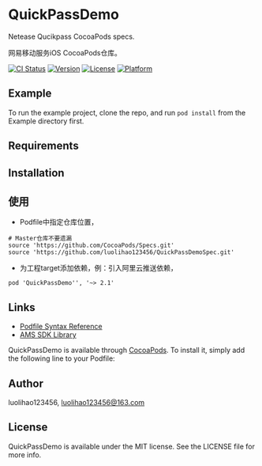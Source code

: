 # QuickPassDemo
Netease Qucikpass CocoaPods specs.

网易移动服务iOS CocoaPods仓库。

[![CI Status](https://img.shields.io/travis/luolihao123456/QuickPassDemo.svg?style=flat)](https://travis-ci.org/luolihao123456/QuickPassDemo)
[![Version](https://img.shields.io/cocoapods/v/QuickPassDemo.svg?style=flat)](https://cocoapods.org/pods/QuickPassDemo)
[![License](https://img.shields.io/cocoapods/l/QuickPassDemo.svg?style=flat)](https://cocoapods.org/pods/QuickPassDemo)
[![Platform](https://img.shields.io/cocoapods/p/QuickPassDemo.svg?style=flat)](https://cocoapods.org/pods/QuickPassDemo)

## Example

To run the example project, clone the repo, and run `pod install` from the Example directory first.

## Requirements

## Installation

## 使用
- Podfile中指定仓库位置，

```
# Master仓库不要遗漏
source 'https://github.com/CocoaPods/Specs.git'
source 'https://github.com/luolihao123456/QuickPassDemoSpec.git'
```

- 为工程target添加依赖，例：引入阿里云推送依赖，

```
pod 'QuickPassDemo'', '~> 2.1'
```

## Links
- [Podfile Syntax Reference](https://guides.cocoapods.org/syntax/podfile.html#podfile)
- [AMS SDK Library](https://github.com/aliyun/aliyun-specs/blob/master/Library.md)

QuickPassDemo is available through [CocoaPods](https://cocoapods.org). To install
it, simply add the following line to your Podfile:

## Author

luolihao123456, luolihao123456@163.com

## License

QuickPassDemo is available under the MIT license. See the LICENSE file for more info.
